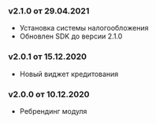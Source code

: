 ### v2.1.0 от 29.04.2021
* Установка системы налогообложения
* Обновлен SDK до версии 2.1.0

### v2.0.1 от 15.12.2020
* Новый виджет кредитования

### v2.0.0 от 10.12.2020
* Ребрендинг модуля
